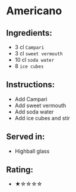# Americano

## Ingredients:
- 3 cl `Campari`
- 3 cl `sweet vermouth`
- 10 cl `soda water`
- 8 `ice cubes`

## Instructions:
- Add Campari
- Add sweet vermouth
- Add soda water
- Add ice cubes and stir

## Served in:
- Highball glass

## Rating:
- ★☆☆☆☆